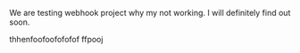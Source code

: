 We are testing webhook project
why my not working. I will definitely find out soon.

thhenfoofoofofofof ffpooj